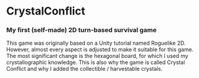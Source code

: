 # CrystalConflict
### My first (self-made) 2D turn-based survival game
This game was originally based on a Unity tutorial named Roguelike 2D. However, almost every aspect is adjusted to make it suitable for this game. The most significant change is the hexagonal board, for which I used my crystallographic knowledge. This is also why the game is called Crystal Conflict and why I added the collectible / harvestable crystals.
